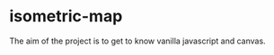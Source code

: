 isometric-map
=============

The aim of the project is to get to know vanilla javascript and canvas.
